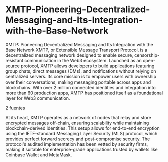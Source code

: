 # XMTP-Pioneering-Decentralized-Messaging-and-Its-Integration-with-the-Base-Network
XMTP: Pioneering Decentralized Messaging and Its Integration with the Base Network
XMTP, or Extensible Message Transport Protocol, is a decentralized messaging network designed to enable secure, censorship-resistant communication in the Web3 ecosystem. Launched as an open-source protocol, XMTP allows developers to build applications featuring group chats, direct messages (DMs), and notifications without relying on centralized servers. Its core mission is to empower users with ownership over their conversations, making messaging portable across apps and blockchains. With over 2 million connected identities and integration into more than 60 production apps, XMTP has positioned itself as a foundational layer for Web3 communication. 

2 fuentes

At its heart, XMTP operates as a network of nodes that relay and store encrypted messages off-chain, ensuring scalability while maintaining blockchain-derived identities. This setup allows for end-to-end encryption using the IETF-standard Messaging Layer Security (MLS) protocol, which provides perfect forward secrecy and post-compromise security. The protocol's audited implementation has been vetted by security firms, making it suitable for enterprise-grade applications trusted by wallets like Coinbase Wallet and MetaMask. 

